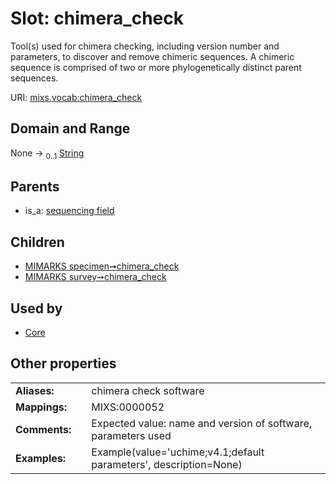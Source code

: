
# Slot: chimera_check


Tool(s) used for chimera checking, including version number and parameters, to discover and remove chimeric sequences. A chimeric sequence is comprised of two or more phylogenetically distinct parent sequences.

URI: [mixs.vocab:chimera_check](https://w3id.org/mixs/vocab/chimera_check)


## Domain and Range

None &#8594;  <sub>0..1</sub> [String](types/String.md)

## Parents

 *  is_a: [sequencing field](sequencing_field.md)

## Children

 *  [MIMARKS specimen➞chimera_check](MIMARKS_specimen_chimera_check.md)
 *  [MIMARKS survey➞chimera_check](MIMARKS_survey_chimera_check.md)

## Used by

 * [Core](Core.md)

## Other properties

|  |  |  |
| --- | --- | --- |
| **Aliases:** | | chimera check software |
| **Mappings:** | | MIXS:0000052 |
| **Comments:** | | Expected value: name and version of software, parameters used |
| **Examples:** | | Example(value='uchime;v4.1;default parameters', description=None) |

